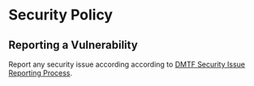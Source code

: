 # Security Policy

## Reporting a Vulnerability

Report any security issue according according to [DMTF Security Issue Reporting Process](https://www.dmtf.org/securityissuereporting).
